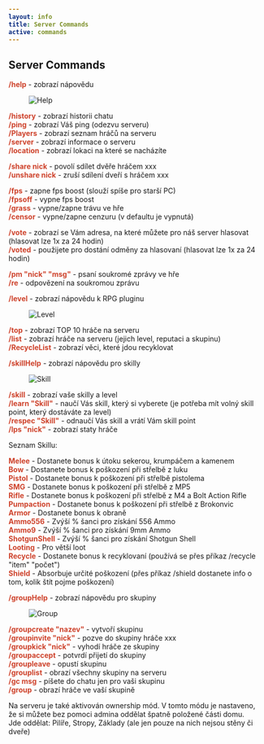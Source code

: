 ```yaml
---
layout: info
title: Server Commands
active: commands
---
```


## Server Commands

<section>
  <style type="text/css" scoped>
    span {
      color: #ce422b;
      font-weight: bold
    }
  </style>

<span>/help</span> - zobrazí nápovědu  

<figure class="thumbnail"><img class="aligncenter" alt="Help" src="https://f.cloud.github.com/assets/7014826/2490345/f6afc0ae-b1a3-11e3-9655-0aabcd01ee8b.png"></figure>

<span>/history</span> - zobrazí historii chatu  
<span>/ping</span> - zobrazí Váš ping (odezvu serveru)  
<span>/Players</span> - zobrazí seznam hráčů na serveru  
<span>/server</span> - zobrazí informace o serveru  
<span>/location</span> - zobrazí lokaci na které se nacházíte  

<span>/share nick</span> - povolí sdílet dvěře hráčem xxx  
<span>/unshare nick</span> - zruší sdílení dveří s hráčem xxx  

<span>/fps</span> - zapne fps boost (slouží spíše pro starší PC)  
<span>/fpsoff</span> - vypne fps boost  
<span>/grass</span> - vypne/zapne trávu ve hře  
<span>/censor</span> - vypne/zapne cenzuru (v defaultu je vypnutá)  

<span>/vote</span> - zobrazí se Vám adresa, na které můžete pro náš server hlasovat (hlasovat lze 1x za 24 hodin)  
<span>/voted</span> - použijete pro dostání odměny za hlasovaní (hlasovat lze 1x za 24 hodin)  

<span>/pm "nick" "msg"</span> - psaní soukromé zprávy ve hře  
<span>/re</span> - odpovězení na soukromou zprávu  

<span>/level</span> - zobrazí nápovědu k RPG pluginu  

<figure class="thumbnail"><img class="aligncenter" alt="Level" src="https://f.cloud.github.com/assets/7014826/2490347/f6afeb6a-b1a3-11e3-8b97-4fe041742335.png"></figure>

<span>/top</span> - zobrazí TOP 10 hráče na serveru  
<span>/list</span> - zobrazí hráče na serveru (jejich level, reputaci a skupinu)  
<span>/RecycleList</span> - zobrazí věci, které jdou recyklovat  

<span>/skillHelp</span> - zobrazí nápovědu pro skilly  

<figure class="thumbnail"><img class="aligncenter" alt="Skill" src="https://f.cloud.github.com/assets/7014826/2490344/f6af7f5e-b1a3-11e3-950f-b5028f65cbb0.png"></figure>

<span>/skill</span> - zobrazí vaše skilly a level  
<span>/learn "Skill"</span> - naučí Vás skill, který si vyberete (je potřeba mít volný skill point, který dostáváte za level)  
<span>/respec "Skill"</span> - odnaučí Vás skill a vrátí Vám skill point  
<span>/lps "nick"</span> - zobrazí staty hráče  

Seznam Skillu:

<span>Melee</span> - Dostanete bonus k útoku sekerou, krumpáčem a kamenem  
<span>Bow</span> - Dostanete bonus k poškození při střelbě z luku  
<span>Pistol</span> - Dostanete bonus k poškození při střelbě pistolema  
<span>SMG</span> - Dostanete bonus k poškození při střelbě z MP5  
<span>Rifle</span> - Dostanete bonus k poškození při střelbě z M4 a Bolt Action Rifle  
<span>Pumpaction</span> - Dostanete bonus k poškození při střelbě z Brokonvic  
<span>Armor</span> - Dostanete bonus k obraně  
<span>Ammo556</span> - Zvýší % šanci pro získání 556 Ammo  
<span>Ammo9</span> - Zvýší % šanci pro získání 9mm Ammo  
<span>ShotgunShell</span> - Zvýší % šanci pro získání Shotgun Shell  
<span>Looting</span> - Pro větší loot  
<span>Recycle</span> - Dostanete bonus k recyklovaní (používá se přes příkaz /recycle "item" "počet")  
<span>Shield</span> - Absorbuje určité poškození (přes příkaz /shield dostanete info o tom, kolik štít pojme poškození)  

<span>/groupHelp</span> - zobrazí nápovědu pro skupiny  

<figure class="thumbnail"><img class="aligncenter" alt="Group" src="https://f.cloud.github.com/assets/7014826/2490346/f6afc95a-b1a3-11e3-9456-bc2a13fb9ed1.png"></figure>

<span>/groupcreate "nazev"</span> - vytvoří skupinu  
<span>/groupinvite "nick"</span> - pozve do skupiny hráče xxx  
<span>/groupkick "nick"</span> - vyhodí hráče ze skupiny  
<span>/groupaccept</span> - potvrdí přijetí do skupiny  
<span>/groupleave</span> - opustí skupinu  
<span>/grouplist</span> - obrazí všechny skupiny na serveru  
<span>/gc msg</span> - píšete do chatu jen pro vaši skupinu  
<span>/group</span> - obrazí hráče ve vaší skupině  

Na serveru je také aktivován ownership mód. V tomto módu je nastaveno, že si můžete bez pomoci admina oddělat špatně položené části domu.  
Jde oddělat: Pilíře, Stropy, Základy (ale jen pouze na nich nejsou stěny či dveře)

</section>
